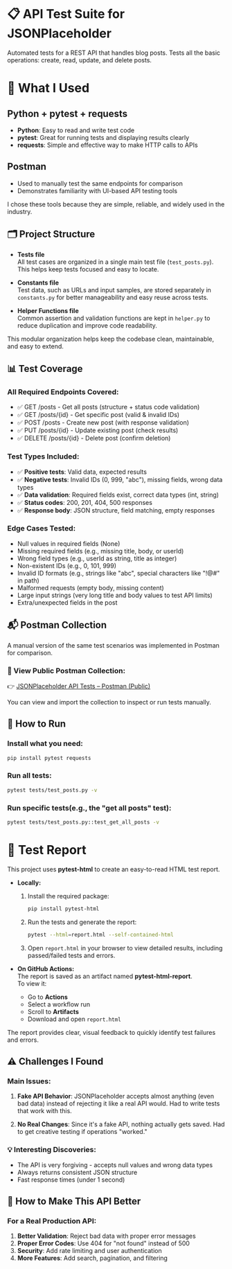 # 📋 API Test Suite for JSONPlaceholder

Automated tests for a REST API that handles blog posts. Tests all the basic operations: create, read, update, and delete posts.

# 🔧 What I Used

## Python + pytest + requests

- **Python**: Easy to read and write test code  
- **pytest**: Great for running tests and displaying results clearly  
- **requests**: Simple and effective way to make HTTP calls to APIs  

## Postman

- Used to manually test the same endpoints for comparison  
- Demonstrates familiarity with UI-based API testing tools  

I chose these tools because they are simple, reliable, and widely used in the industry.

## 🗂️ Project Structure

- **Tests file**  
  All test cases are organized in a single main test file (`test_posts.py`). This helps keep tests focused and easy to locate.

- **Constants file**  
  Test data, such as URLs and input samples, are stored separately in `constants.py` for better manageability and easy reuse across tests.

- **Helper Functions file**  
  Common assertion and validation functions are kept in `helper.py` to reduce duplication and improve code readability.

This modular organization helps keep the codebase clean, maintainable, and easy to extend.



## 📊 Test Coverage

### All Required Endpoints Covered:

- ✅ GET /posts - Get all posts (structure + status code validation)
- ✅ GET /posts/{id} - Get specific post (valid & invalid IDs)  
- ✅ POST /posts - Create new post (with response validation)
- ✅ PUT /posts/{id} - Update existing post (check results)
- ✅ DELETE /posts/{id} - Delete post (confirm deletion)

### Test Types Included:

- ✅ **Positive tests**: Valid data, expected results
- ✅ **Negative tests**: Invalid IDs (0, 999, "abc"), missing fields, wrong data types
- ✅ **Data validation**: Required fields exist, correct data types (int, string)
- ✅ **Status codes**: 200, 201, 404, 500 responses
- ✅ **Response body**: JSON structure, field matching, empty responses

### Edge Cases Tested:

- Null values in required fields (None)
- Missing required fields (e.g., missing title, body, or userId)
- Wrong field types (e.g., userId as string, title as integer)
- Non-existent IDs (e.g., 0, 101, 999)
- Invalid ID formats (e.g., strings like "abc", special characters like "!@#" in path)
- Malformed requests (empty body, missing content)
- Large input strings (very long title and body values to test API limits)
- Extra/unexpected fields in the post

## 📬 Postman Collection

A manual version of the same test scenarios was implemented in Postman for comparison.

### 🔗 View Public Postman Collection:
👉 [JSONPlaceholder API Tests – Postman (Public)](https://www.postman.com/aviation-astronaut-47417982/jsonplaceholder-api-tests/collection/jx5ns9g/jsonplaceholder-api-tests)

You can view and import the collection to inspect or run tests manually.


## 🚀 How to Run

### Install what you need:

```bash
pip install pytest requests
```

### Run all tests:

```bash
pytest tests/test_posts.py -v
```

### Run specific tests(e.g., the "get all posts" test):

```bash
pytest tests/test_posts.py::test_get_all_posts -v 
```


# 🧪 Test Report

This project uses **pytest-html** to create an easy-to-read HTML test report.

- **Locally:**  
  1. Install the required package:  
     ```bash
     pip install pytest-html
     ```
  2. Run the tests and generate the report:  
     ```bash
     pytest --html=report.html --self-contained-html
     ```
  3. Open `report.html` in your browser to view detailed results, including passed/failed tests and errors.

- **On GitHub Actions:**  
  The report is saved as an artifact named **pytest-html-report**.  
  To view it:
  - Go to **Actions**
  - Select a workflow run
  - Scroll to **Artifacts**
  - Download and open `report.html`

The report provides clear, visual feedback to quickly identify test failures and errors.


## ⚠️ Challenges I Found

### Main Issues:

1. **Fake API Behavior**: JSONPlaceholder accepts almost anything (even bad data) instead of rejecting it like a real API would. Had to write tests that work with this.

2. **No Real Changes**: Since it's a fake API, nothing actually gets saved. Had to get creative testing if operations "worked."

### 💡 Interesting Discoveries:

- The API is very forgiving - accepts null values and wrong data types
- Always returns consistent JSON structure
- Fast response times (under 1 second)

## 🔮 How to Make This API Better

### For a Real Production API:

1. **Better Validation**: Reject bad data with proper error messages
2. **Proper Error Codes**: Use 404 for "not found" instead of 500
3. **Security**: Add rate limiting and user authentication
4. **More Features**: Add search, pagination, and filtering